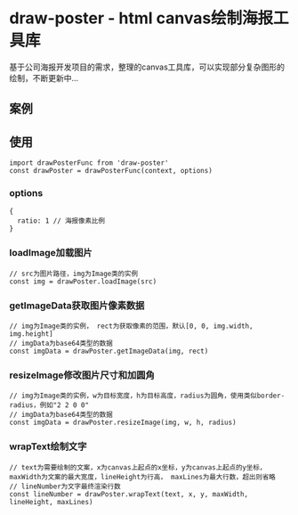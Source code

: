 # draw-poster - html canvas绘制海报工具库

基于公司海报开发项目的需求，整理的canvas工具库，可以实现部分复杂图形的绘制，不断更新中...

## 案例

## 使用
```
import drawPosterFunc from 'draw-poster'
const drawPoster = drawPosterFunc(context, options)
```
### options
```
{
  ratio: 1 // 海报像素比例
}
```
### loadImage加载图片
```
// src为图片路径，img为Image类的实例
const img = drawPoster.loadImage(src)
```
### getImageData获取图片像素数据
```
// img为Image类的实例， rect为获取像素的范围，默认[0, 0, img.width, img.height]
// imgData为base64类型的数据
const imgData = drawPoster.getImageData(img, rect)
```
### resizeImage修改图片尺寸和加圆角
```
// img为Image类的实例，w为目标宽度，h为目标高度，radius为圆角，使用类似border-radius，例如"2 2 0 0"
// imgData为base64类型的数据
const imgData = drawPoster.resizeImage(img, w, h, radius)
```
### wrapText绘制文字
```
// text为需要绘制的文案，x为canvas上起点的x坐标，y为canvas上起点的y坐标，maxWidth为文案的最大宽度，lineHeight为行高， maxLines为最大行数，超出则省略
// lineNumber为文字最终渲染行数
const lineNumber = drawPoster.wrapText(text, x, y, maxWidth, lineHeight, maxLines)
```

